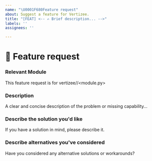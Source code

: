 ```yaml
---
name: "\U0001F680Feature request"
about: Suggest a feature for Vertizee.
title: "[FEAT] <-- ✍️ Brief description... -->"
labels: ''
assignees: ''

---
```


<!--🔅🔅🔅🔅🔅🔅🔅🔅🔅🔅🔅🔅🔅🔅🔅🔅🔅🔅🔅🔅🔅🔅🔅🔅🔅🔅🔅🔅🔅🔅🔅
Hi there! 😄

To expedite issue processing please search open and closed issues before submitting a new one.
Existing issues often contain information about workarounds, resolution, or progress updates.
🔅🔅🔅🔅🔅🔅🔅🔅🔅🔅🔅🔅🔅🔅🔅🔅🔅🔅🔅🔅🔅🔅🔅🔅🔅🔅🔅🔅🔅🔅🔅🔅🔅-->

# 🚀 Feature request

### Relevant Module
<!-- Can you pin-point one or more vertizee/* modules the are relevant for this feature request? -->
<!-- ✍️edit: -->
This feature request is for vertizee/<package>/<module.py>


### Description
<!-- ✍️-->
A clear and concise description of the problem or missing capability...


### Describe the solution you'd like
<!-- ✍️-->
If you have a solution in mind, please describe it.


### Describe alternatives you've considered
<!-- ✍️-->
Have you considered any alternative solutions or workarounds?

